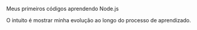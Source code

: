 Meus primeiros códigos aprendendo Node.js

O intuito é mostrar minha evolução ao longo do processo de aprendizado.